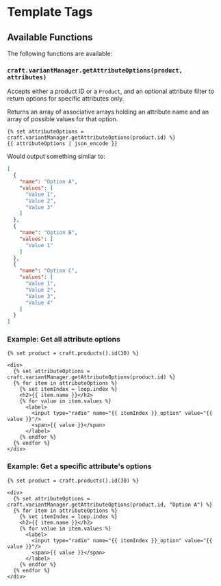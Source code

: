 # Template Tags

## Available Functions

The following functions are available:

### `craft.variantManager.getAttributeOptions(product, attributes)`

Accepts either a product ID or a `Product`, and an optional attribute filter to return options for specific attributes only.

Returns an array of associative arrays holding an attribute name and an array of possible values for that option.

```twig
{% set attributeOptions = craft.variantManager.getAttributeOptions(product.id) %}
{{ attributeOptions | json_encode }}
```

Would output something similar to:

```json
[
  {
    "name": "Option A",
    "values": [
      "Value 1",
      "Value 2",
      "Value 3"
    ]
  },
  {
    "name": "Option B",
    "values": [
      "Value 1"
    ]
  },
  {
    "name": "Option C",
    "values": [
      "Value 1",
      "Value 2",
      "Value 3",
      "Value 4"
    ]
  }
]
```

### Example: Get all attribute options

```twig
{% set product = craft.products().id(30) %}

<div>
  {% set attributeOptions = craft.variantManager.getAttributeOptions(product.id) %}
  {% for item in attributeOptions %}
    {% set itemIndex = loop.index %}
    <h2>{{ item.name }}</h2>
    {% for value in item.values %}
      <label>
        <input type="radio" name="{{ itemIndex }}_option" value="{{ value }}"/>
        <span>{{ value }}</span>
      </label>
    {% endfor %}
  {% endfor %}
</div>
```

### Example: Get a specific attribute's options

```twig
{% set product = craft.products().id(30) %}

<div>
  {% set attributeOptions = craft.variantManager.getAttributeOptions(product.id, "Option A") %}
  {% for item in attributeOptions %}
    {% set itemIndex = loop.index %}
    <h2>{{ item.name }}</h2>
    {% for value in item.values %}
      <label>
        <input type="radio" name="{{ itemIndex }}_option" value="{{ value }}"/>
        <span>{{ value }}</span>
      </label>
    {% endfor %}
  {% endfor %}
</div>
```
